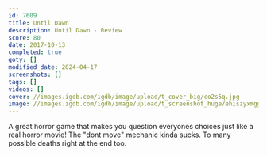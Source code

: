 ```yaml
---
id: 7609
title: Until Dawn
description: Until Dawn - Review
score: 80
date: 2017-10-13
completed: true
goty: []
modified_date: 2024-04-17
screenshots: []
tags: []
videos: []
cover: //images.igdb.com/igdb/image/upload/t_cover_big/co2s5q.jpg
image: //images.igdb.com/igdb/image/upload/t_screenshot_huge/ehiszyxmgglxgmmclp9s.jpg
---
```

A great horror game that makes you question everyones choices just like a real horror movie! The "dont move" mechanic kinda sucks. To many possible deaths right at the end too.